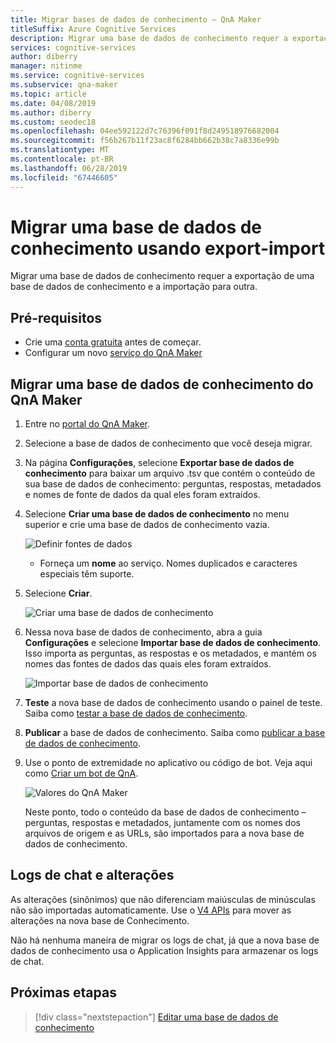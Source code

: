 ```yaml
---
title: Migrar bases de dados de conhecimento – QnA Maker
titleSuffix: Azure Cognitive Services
description: Migrar uma base de dados de conhecimento requer a exportação de uma base de dados de conhecimento e a importação para outra.
services: cognitive-services
author: diberry
manager: nitinme
ms.service: cognitive-services
ms.subservice: qna-maker
ms.topic: article
ms.date: 04/08/2019
ms.author: diberry
ms.custom: seodec18
ms.openlocfilehash: 04ee592122d7c76396f091f8d249518976682004
ms.sourcegitcommit: f56b267b11f23ac8f6284bb662b38c7a8336e99b
ms.translationtype: MT
ms.contentlocale: pt-BR
ms.lasthandoff: 06/28/2019
ms.locfileid: "67446605"
---
```

# <a name="migrate-a-knowledge-base-using-export-import"></a>Migrar uma base de dados de conhecimento usando export-import

Migrar uma base de dados de conhecimento requer a exportação de uma base de dados de conhecimento e a importação para outra. 

## <a name="prerequisites"></a>Pré-requisitos

* Crie uma [conta gratuita](https://azure.microsoft.com/free/?WT.mc_id=A261C142F) antes de começar.
* Configurar um novo [serviço do QnA Maker](../How-To/set-up-qnamaker-service-azure.md)

## <a name="migrate-a-knowledge-base-from-qna-maker"></a>Migrar uma base de dados de conhecimento do QnA Maker
1. Entre no [portal do QnA Maker](https://qnamaker.ai).
1. Selecione a base de dados de conhecimento que você deseja migrar.

1. Na página **Configurações**, selecione **Exportar base de dados de conhecimento** para baixar um arquivo .tsv que contém o conteúdo de sua base de dados de conhecimento: perguntas, respostas, metadados e nomes de fonte de dados da qual eles foram extraídos.

1. Selecione **Criar uma base de dados de conhecimento** no menu superior e crie uma base de dados de conhecimento vazia. 

    ![Definir fontes de dados](../media/qnamaker-how-to-create-kb/set-data-sources.png)

    - Forneça um **nome** ao serviço. Nomes duplicados e caracteres especiais têm suporte.

1. Selecione **Criar**.

    ![Criar uma base de dados de conhecimento](../media/qnamaker-how-to-create-kb/create-kb.png)

1. Nessa nova base de dados de conhecimento, abra a guia **Configurações** e selecione **Importar base de dados de conhecimento**. Isso importa as perguntas, as respostas e os metadados, e mantém os nomes das fontes de dados das quais eles foram extraídos.

   ![Importar base de dados de conhecimento](../media/qnamaker-how-to-migrate-kb/Import.png)

1. **Teste** a nova base de dados de conhecimento usando o painel de teste. Saiba como [testar a base de dados de conhecimento](../How-To/test-knowledge-base.md).
1. **Publicar** a base de dados de conhecimento. Saiba como [publicar a base de dados de conhecimento](../Quickstarts/create-publish-knowledge-base.md#publish-the-knowledge-base).
1. Use o ponto de extremidade no aplicativo ou código de bot. Veja aqui como [Criar um bot de QnA](../Tutorials/create-qna-bot.md).

    ![Valores do QnA Maker](../media/qnamaker-how-to-migrate-kb/qnamaker-settings-kbid-key.png)

    Neste ponto, todo o conteúdo da base de dados de conhecimento – perguntas, respostas e metadados, juntamente com os nomes dos arquivos de origem e as URLs, são importados para a nova base de dados de conhecimento. 

## <a name="chat-logs-and-alterations"></a>Logs de chat e alterações
As alterações (sinônimos) que não diferenciam maiúsculas de minúsculas não são importadas automaticamente. Use o [V4 APIs](https://go.microsoft.com/fwlink/?linkid=2092179) para mover as alterações na nova base de Conhecimento.

Não há nenhuma maneira de migrar os logs de chat, já que a nova base de dados de conhecimento usa o Application Insights para armazenar os logs de chat. 

## <a name="next-steps"></a>Próximas etapas

> [!div class="nextstepaction"]
> [Editar uma base de dados de conhecimento](../How-To/edit-knowledge-base.md)
